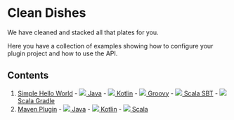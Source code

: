 Clean Dishes
============
We have cleaned and stacked all that plates for you.
 
Here you have a collection of examples showing how to configure your plugin project and how to use the API.

Contents
--------
1. [Simple Hello World][001] - [![][j] Java][001 J] - [![][k] Kotlin][001 K] - [![][g] Groovy][001 G] - [![][s] Scala SBT][001 S SBT] - [![][s] Scala Gradle][001 S G]
2. [Maven Plugin][002] - [![][j] Java][002 J] - [![][k] Kotlin][002 K] - [![][s] Scala][002 S]
 
[002]: 002%20MavenPlugin
[002 K]: 002%20MavenPlugin/Kotlin
[002 J]: 002%20MavenPlugin/Java
[002 S]: 002%20MavenPlugin/Scala

[001]: 001%20Simple%20Hello%20World
[001 J]: 001%20Simple%20Hello%20World/Java
[001 K]: 001%20Simple%20Hello%20World/Kotlin
[001 G]: 001%20Simple%20Hello%20World/Groovy
[001 S SBT]: 001%20Simple%20Hello%20World/Scala/SBT
[001 S G]: 001%20Simple%20Hello%20World/Scala/Gradle

[j]: icons/java.png ""
[k]: icons/kotlin.png ""
[s]: icons/scala.png ""
[g]: icons/groovy.png ""
